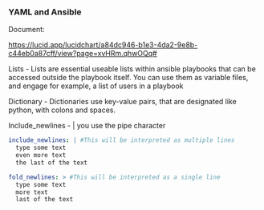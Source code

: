 ### YAML and Ansible

Document:

https://lucid.app/lucidchart/a84dc946-b1e3-4da2-9e8b-c44eb0a87cff/view?page=xvHRm.qhwOQq#

Lists - Lists are essential useable lists within ansible playbooks that can be accessed outside the playbook itself. You can use them as variable files, and engage for example, a list of users in a playbook

Dictionary - Dictionaries use key-value pairs, that are designated like python, with colons and spaces.

Include_newlines - | you use the pipe character

```yml
include_newlines: | #This will be interpreted as multiple lines
  type some text
  even more text
  the last of the text

fold_newlines: > #This will be interpreted as a single line
  type some text
  more text
  last of the text
```
